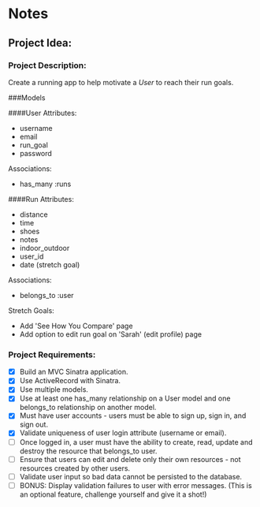 # Notes

## Project Idea:

### Project Description:

Create a running app to help motivate a _User_ to reach their run goals.

###Models

####User
Attributes: 
- username
- email
- run_goal
- password

Associations:
- has_many :runs

####Run
Attributes:
- distance
- time
- shoes
- notes
- indoor_outdoor
- user_id
- date (stretch goal)

Associations:
- belongs_to :user

Stretch Goals:
- Add 'See How You Compare' page
- Add option to edit run goal on 'Sarah' (edit profile) page

### Project Requirements:

- [X] Build an MVC Sinatra application.
- [X] Use ActiveRecord with Sinatra.
- [X] Use multiple models.
- [X] Use at least one has_many relationship on a User model and one belongs_to relationship on another model.
- [x] Must have user accounts - users must be able to sign up, sign in, and sign out.
- [X] Validate uniqueness of user login attribute (username or email).
- [ ] Once logged in, a user must have the ability to create, read, update and destroy the resource that belongs_to user.
- [ ] Ensure that users can edit and delete only their own resources - not resources created by other users.
- [ ] Validate user input so bad data cannot be persisted to the database.
- [ ] BONUS: Display validation failures to user with error messages. (This is an optional feature, challenge yourself and give it a shot!)
